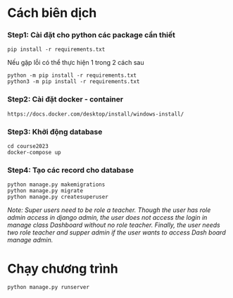 # Cách biên dịch
### Step1: Cài đặt cho python các package cần thiết

    pip install -r requirements.txt

Nếu gặp lỗi có thể thực hiện 1 trong 2 cách sau

    python -m pip install -r requirements.txt
    python3 -m pip install -r requirements.txt

### Step2: Cài đặt docker - container

    https://docs.docker.com/desktop/install/windows-install/

### Step3: Khởi động database

    cd course2023
    docker-compose up

### Step4: Tạo các record cho database

    python manage.py makemigrations
    python manage.py migrate
    python manage.py createsuperuser

<i>Note: Super users need to be role a teacher. Though the user has role admin access in django admin, the user does not access the login in manage class Dashboard without no role teacher. Finally, the user needs two role teacher and supper admin if the user wants to access Dash board manage admin.</i>

# Chạy chương trình

    python manage.py runserver